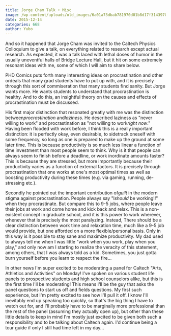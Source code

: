```yaml
---
title: Jorge Cham Talk + Misc
image: /wp-content/uploads/old_images/6a01a73dbab781970d01b8d17f3143970c-pi.jpg
date: 2015-12-14
categories: 668
author: Yubo
---
```



And so it happened that Jorge Cham was invited to the Caltech Physics Colloquium to give a talk, on everything related to research except actual research. As expected, it was a talk laced with lethal doses of humor in the usually uneventful halls of Bridge Lecture Hall, but it hit on some extremely resonant ideas with me, some of which I will aim to share below.

PHD Comics puts forth many interesting ideas on procrastination and other ordeals that many grad students have to put up with, and it is precisely through this sort of commiseration that many students find sanity. But Jorge wants more. He wants students to understand that procrastination is healthy. And to do this, an insightful theory on the causes and effects of procrastination must be discussed.

His first major distinction that resonated greatly with me was the distinction between*procrastination* and*laziness*. He described laziness as "never willing to work" and procrastination as "not willing to work*right now*." Having been flooded with work before, I think this is a really important distinction: it is perfectly okay, even desirable, to sidetrack oneself with some frequency, so long as one is prepared to make up the ground at some later time. This is because productivity is so much less linear a function of time investment than most people seem to think. Why is it that people can always seem to finish before a deadline, or work inordinate amounts faster? This is because they are stressed, but more importantly because their productivity varies as a function of external factors. It is precisely through procrastination that one works at one's most optimal times as well as boosting productivity during these times (e.g. via gaming, running, de-stressing etc.).

Secondly he pointed out the important contribution of*guilt* in the modern stigma against procrastination. People always say "I*should* be working!!" when they procrastinate. But compare this to 9-5 jobs, where people leave their jobs at work and come home and kick back and relax. This is a non-existent concept in graduate school, and it is this power to work wherever, whenever that is precisely the most paralyzing. Instead, There should be a clear distinction between work time and relaxation time, much like a 9-5 job would provide, but one afforded on a more flexible/personal basis. Only in this way is it possible to stay sane and maximize productivity. My dad used to always tell me when I was little "work when you work, play when you play," and only now am I starting to realize the veracity of this statement, among others, that I was always told as a kid. Sometimes, you just gotta burn yourself before you learn to respect the fire...

In other news I'm super excited to be moderating a panel for Caltech "Arts, Athletics and Activities" on Monday! I've spoken on various student life panels to prospective students and high school counselors alike, but this is the first time I'll be moderating! This means I'll be the guy that asks the panel questions to start us off and fields questions. My first such experience, but I'm pretty excited to see how I'll pull it off. I know I'll inevitably end up speaking too quickly, so that's the big thing I have to watch out for, and I'll probably have to be marginally more professional than the rest of the panel (assuming they actually open up), but other than these little details to keep in mind I'm mostly just excited to be given both such a responsibility and to be talking about Caltech again. I'd continue being a tour guide if only I still had time left in my day...

